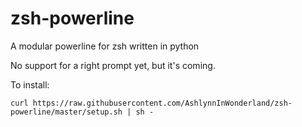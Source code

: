 # zsh-powerline
A modular powerline for zsh written in python

No support for a right prompt yet, but it's coming.

To install:
```
curl https://raw.githubusercontent.com/AshlynnInWonderland/zsh-powerline/master/setup.sh | sh -
```
